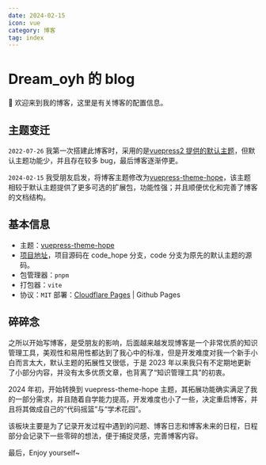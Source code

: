 ```yaml
---
date: 2024-02-15
icon: vue
category: 博客
tag: index
---
```


# Dream_oyh 的 blog

:tada: 欢迎来到我的博客，这里是有关博客的配置信息。

## 主题变迁

`2022-07-26` 我第一次搭建此博客时，采用的是[vuepress2 提供的默认主题](https://v2.vuepress.vuejs.org/)，但默认主题功能少，并且存在较多 bug，最后博客逐渐停更。

`2024-02-15` 我受朋友启发，将博客主题修改为[vuepress-theme-hope](https://theme-hope.vuejs.press/zh/)，该主题相较于默认主题提供了更多可选的扩展包，功能性强；并且顺便优化和完善了博客的文档结构。

## 基本信息

- 主题：[vuepress-theme-hope](https://theme-hope.vuejs.press/zh/)
- <HopeIcon icon="github"/> [项目地址](https://github.com/dream-oyh/dream-oyh.github.io)，项目源码在 code_hope 分支，code 分支为原先的默认主题的源码。
- 包管理器：`pnpm`
- 打包器：`vite`
- 协议：`MIT`
部署：[Cloudflare Pages](./vuepress.md#博客部署至-cloudflare-pages) | Github Pages

## 碎碎念

之所以开始写博客，是受朋友的影响，后面越来越发现博客是一个非常优质的知识管理工具，美观性和易用性都达到了我心中的标准，但是开发难度对我一个新手小白而言太大，默认主题的拓展性又很低，于是 2023 年以来我只有不定期地更新了小部分内容，并没有太多优质文章，也背离了“知识管理工具”的初衷。

2024 年初，开始转换到 vuepress-theme-hope 主题，其拓展功能确实满足了我的一部分需求，并且随着自学能力提高，开发难度也小了一些，决定重启博客，并且将其做成自己的“代码摇篮”与“学术花园”。

该板块主要是为了记录开发过程中遇到的问题、博客日志和博客未来的日程，日程部分会记录下一些零碎的想法，便于捕捉灵感，完善博客内容。

最后，Enjoy yourself~

